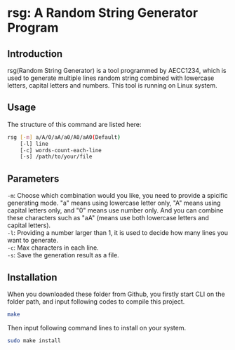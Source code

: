 # rsg: A Random String Generator Program
## Introduction
rsg(Random String Generator) is a tool programmed by AECC1234, which is used to generate multiple lines random string combined with lowercase letters, capital letters and numbers. This tool is running on Linux system.  
## Usage
The structure of this command are listed here:
```bash
rsg [-m] a/A/0/aA/a0/A0/aA0(Default)
    [-l] line
    [-c] words-count-each-line
    [-s] /path/to/your/file
```
## Parameters
`-m`: Choose which combination would you like, you need to provide a spicific generating mode. "a" means using lowercase letter only, "A" means using capital letters only, and "0" means use number only. And you can combine these characters such as "aA" (means use both lowercase letters and capital letters).   
`-l`: Providing a number larger than 1, it is used to decide how many lines you want to generate.  
`-c`: Max characters in each line.  
`-s`: Save the generation result as a file.  
## Installation
When you downloaded these folder from Github, you firstly start CLI on the folder path, and input following codes to compile this project.  
```bash
make
```  
Then input following command lines to install on your system.  
```bash
sudo make install
```
